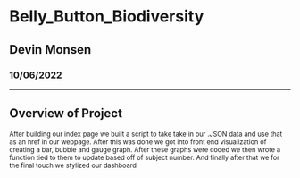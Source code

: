 # Belly_Button_Biodiversity
## Devin Monsen
### 10/06/2022
---
**Overview of Project**
---
<sub>After building our index page we built a script to take take in our .JSON data and use that as an href in our webpage. After this was done we got into front end visualization of creating a bar, bubble and gauge graph. After these graphs were coded we then wrote a function tied to them to update based off of subject number. And finally after that we for the final touch we stylized our dashboard </sub>
